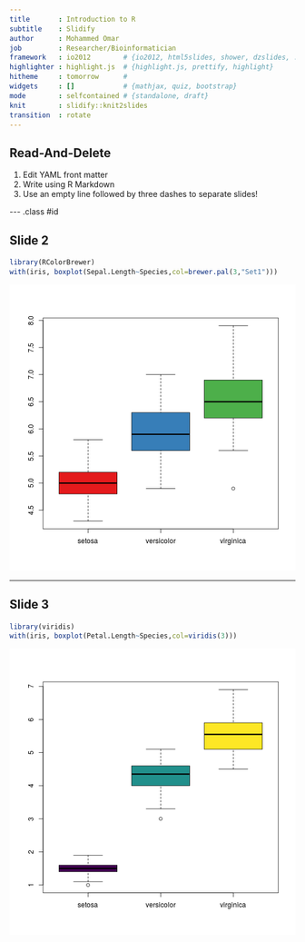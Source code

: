 ```yaml
---
title       : Introduction to R
subtitle    : Slidify
author      : Mohammed Omar
job         : Researcher/Bioinformatician
framework   : io2012        # {io2012, html5slides, shower, dzslides, ...}
highlighter : highlight.js  # {highlight.js, prettify, highlight}
hitheme     : tomorrow      # 
widgets     : []            # {mathjax, quiz, bootstrap}
mode        : selfcontained # {standalone, draft}
knit        : slidify::knit2slides
transition  : rotate
---
```


## Read-And-Delete

1. Edit YAML front matter
2. Write using R Markdown
3. Use an empty line followed by three dashes to separate slides!

--- .class #id 

## Slide 2

 

```r
library(RColorBrewer)
with(iris, boxplot(Sepal.Length~Species,col=brewer.pal(3,"Set1")))
```

![plot of chunk unnamed-chunk-1](assets/fig/unnamed-chunk-1-1.png)

---

## Slide 3


```r
library(viridis)
with(iris, boxplot(Petal.Length~Species,col=viridis(3)))
```

![plot of chunk unnamed-chunk-2](assets/fig/unnamed-chunk-2-1.png)


